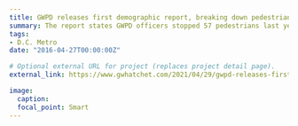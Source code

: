 ```yaml
---
title: GWPD releases first demographic report, breaking down pedestrian stops
summary: The report states GWPD officers stopped 57 pedestrians last year, of whom 25 were White, 17 were Black, one was Asian and 14 were of unknown races.
tags:
- D.C. Metro
date: "2016-04-27T00:00:00Z"

# Optional external URL for project (replaces project detail page).
external_link: https://www.gwhatchet.com/2021/04/29/gwpd-releases-first-demographics-report-breaking-down-pedestrian-stops/

image:
  caption: 
  focal_point: Smart
---
```

